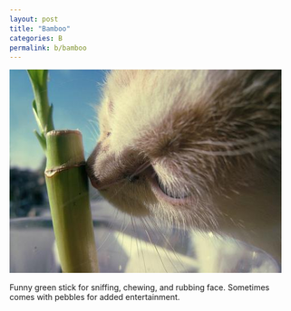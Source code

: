 ```yaml
---
layout: post
title: "Bamboo"
categories: B
permalink: b/bamboo
---
```


<img src="/images/b/bamboo.jpg">

Funny green stick for sniffing, chewing, and rubbing face. Sometimes comes with pebbles for added entertainment.
